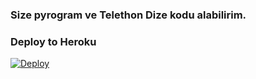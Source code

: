 ### Size pyrogram ve Telethon Dize kodu alabilirim. 

### Deploy to Heroku 

[![Deploy](https://www.herokucdn.com/deploy/button.svg)](https://heroku.com/deploy?template=https://github.com/Mehmet-rg/Session)
